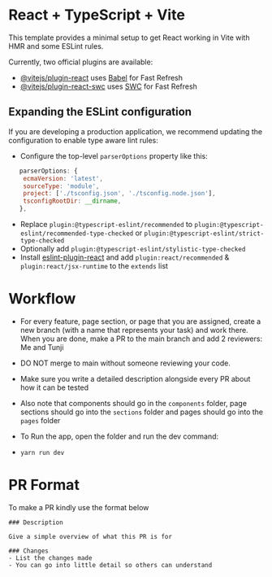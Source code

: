 # React + TypeScript + Vite

This template provides a minimal setup to get React working in Vite with HMR and some ESLint rules.

Currently, two official plugins are available:

-   [@vitejs/plugin-react](https://github.com/vitejs/vite-plugin-react/blob/main/packages/plugin-react/README.md) uses [Babel](https://babeljs.io/) for Fast Refresh
-   [@vitejs/plugin-react-swc](https://github.com/vitejs/vite-plugin-react-swc) uses [SWC](https://swc.rs/) for Fast Refresh

## Expanding the ESLint configuration

If you are developing a production application, we recommend updating the configuration to enable type aware lint rules:

-   Configure the top-level `parserOptions` property like this:

```js
   parserOptions: {
    ecmaVersion: 'latest',
    sourceType: 'module',
    project: ['./tsconfig.json', './tsconfig.node.json'],
    tsconfigRootDir: __dirname,
   },
```

-   Replace `plugin:@typescript-eslint/recommended` to `plugin:@typescript-eslint/recommended-type-checked` or `plugin:@typescript-eslint/strict-type-checked`
-   Optionally add `plugin:@typescript-eslint/stylistic-type-checked`
-   Install [eslint-plugin-react](https://github.com/jsx-eslint/eslint-plugin-react) and add `plugin:react/recommended` & `plugin:react/jsx-runtime` to the `extends` list

# Workflow

-   For every feature, page section, or page that you are assigned, create a new branch (with a name that represents your task) and work there.
    When you are done, make a PR to the main branch and add 2 reviewers: Me and Tunji
-   DO NOT merge to main without someone reviewing your code.
-   Make sure you write a detailed description alongside every PR about how it can be tested

-   Also note that components should go in the `components` folder, page sections should go into the `sections` folder and pages should go into the `pages` folder

-   To Run the app, open the folder and run the dev command:
-   `yarn run dev`

# PR Format
To make a PR kindly use the format below
```
### Description

Give a simple overview of what this PR is for

### Changes
- List the changes made 
- You can go into little detail so others can understand
```